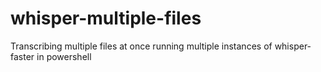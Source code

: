 # whisper-multiple-files
Transcribing multiple files at once running multiple instances of whisper-faster in powershell
